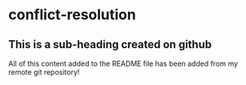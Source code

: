 # conflict-resolution

## This is a sub-heading created on github

All of this content added to the README file has been added from my remote git repository!
